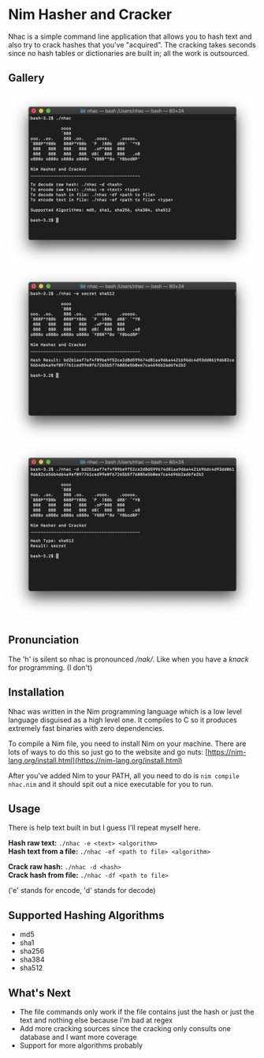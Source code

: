 # Nim Hasher and Cracker
Nhac is a simple command line application that allows you to hash text and also try to crack hashes that you've "acquired". The cracking takes seconds since no hash tables or dictionaries are built in; all the work is outsourced.

## Gallery
![](https://raw.githubusercontent.com/devyboy/nhac/master/screens/help.png)
![](https://raw.githubusercontent.com/devyboy/nhac/master/screens/encode.png)
![](https://raw.githubusercontent.com/devyboy/nhac/master/screens/decode.png)

##  Pronunciation
The 'h' is silent so nhac is pronounced */nak/*. Like when you have a *knack* for programming. (I don't)
## Installation
Nhac was written in the Nim programming language which is a low level language disguised as a high level one. It compiles to C so it produces extremely fast binaries with zero dependencies.

To compile a Nim file, you need to install Nim on your machine. There are lots of ways to do this so just go to the website and go nuts: [https://nim-lang.org/install.html](https://nim-lang.org/install.html)

After you've added Nim to your PATH, all you need to do is `nim compile nhac.nim` and it should spit out a nice executable for you to run.
## Usage
There is help text built in but I guess I'll repeat myself here.

**Hash raw text:** `./nhac -e <text> <algorithm>`<br/>
**Hash text from a file:** `./nhac -ef <path to file> <algorithm>`

**Crack raw hash:** `./nhac -d <hash>`<br/>
**Crack hash from file:** `./nhac -df <path to file>`

('e' stands for encode, 'd' stands for decode)

## Supported Hashing Algorithms

 - md5
 - sha1
 - sha256
 - sha384
 - sha512
## What's Next
 - The file commands only work if the file contains just the hash or just the text and nothing else because I'm bad at regex
 - Add more cracking sources since the cracking only consults one database and I want more coverage
 - Support for more algorithms probably



